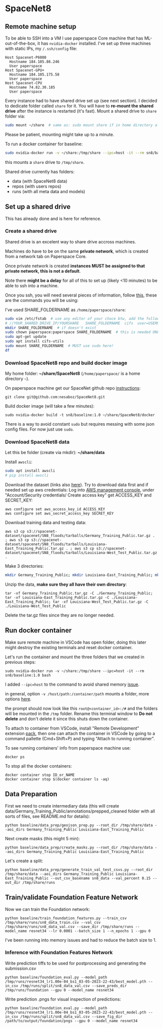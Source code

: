 # SpaceNet8 


## Remote machine setup

To be able to SSH into a VM I use paperspace Core machine that has ML-out-of-the-box, it has `nvidia-docker` installed. I've set up three machines with static IPs, my `/.ssh/config` file:

```text
Host Spacenet-P6000
  Hostname 184.105.86.246
  User paperspace
Host Spacenet-GPU+
  Hostname 184.105.175.58
  User paperspace
Host Spacenet-CPU
  Hostname 74.82.30.185
  User paperspace
```

Every instance had to have shared drive set up (see next section). I decided to dedicate folder called `share` for it. You will have to **re-mount the shared drive** after the instance is restarted (it's fast). Mount a shared drive to `share` folder via:
```zsh
sudo mount ~/share  # same as: sudo mount share if in home directory already
```
Please be patient, mounting might take up to a minute.

To run a docker container for baseline:
```zsh
sudo nvidia-docker run -v ~/share:/tmp/share --ipc=host -it --rm sn8/baseline:1.0 bash
```
this mounts a `share` drive to `/tmp/share`.

Shared drive currently has folders: 
- data (with SpaceNet8 data)
- repos (with users repos)
- runs (with all meta data and models)
## Set up a shared drive

This has already done and is here for reference.
### Create a shared drive

Shared drive is an excelent way to share drive accross machines. 

Machines do have to be on the same **private network**, which is created from a network tab on Paperspace Core.

Once private network is created **instances MUST be assigned to that private network, this is not a default**. 

Note there **might be a delay** for all of this to set up (likely <10 minutes) to be able to ssh into a machine.

Once you ssh, you will need several pieces of information, follow [this](https://docs.paperspace.com/core/compute/how-to/mounting-shared-drives/#linux), these are the commands you will be using:

I've used SHARE_FOLDERNAME as `/home/paperspace/share`:

```zsh
sudo vim /etc/fstab  # use any editor of your choce btw, add the following line at the end: 
# //YOUR_SHARED_DRIVE_IP/YOURSHARE   SHARE_FOLDERNAME  cifs  user=USERNAME,password=PASSWORD,rw,uid=1000,gid=1000,users 0 0
mkdir SHARE_FOLDERNAME  # if doesn't exist
sudo chown paperspace:paperspace SHARE_FOLDERNAME  # this is needed ONLY if SHARE_FOLDERNAME is outside your home directory 
sudo apt-get update
sudo apt install cifs-utils
sudo mount SHARE_FOLDERNAME  # MUST use sudo here!
df
```

### Download SpaceNet8 repo and build docker image

My home folder: **~/share/SpaceNet8** (`/home/paperspace/` is a home directory `~`).

On paperspace machine get our SpaceNet github repo [instructions](https://github.com/nesaboz/SpaceNet8.git):
```
git clone git@github.com:nesaboz/SpaceNet8.git
```


Build docker image (will take a few minutes):
```
sudo nvidia-docker build -t sn8/baseline:1.0 ~/share/SpaceNet8/docker 
```
There is a way to avoid constant `sudo` but requires messing with some json config files. For now just use `sudo`.

### Download SpaceNet8 data

Let this be folder (create via mkdir): **~/share/data**

Install `awscli`:
```zsh
sudo apt install awscli
# pip install awscli
```

Download the dataset (links also [here](https://spacenet.ai/sn8-challenge/)). Try to download data first and if needed set up aws credentials:
Log into [AWS management console](https://aws.amazon.com/console/), under "Account/Security credentials/
Create access key" get ACCESS_KEY and SECRET_KEY:
```
aws configure set aws_access_key_id ACCESS_KEY  
aws configure set aws_secret_access_key SECRET_KEY
```

Download training data and testing data:
```
aws s3 cp s3://spacenet-dataset/spacenet/SN8_floods/tarballs/Germany_Training_Public.tar.gz . ; aws s3 cp s3://spacenet-dataset/spacenet/SN8_floods/tarballs/Louisiana-East_Training_Public.tar.gz . ; aws s3 cp s3://spacenet-dataset/spacenet/SN8_floods/tarballs/Louisiana-West_Test_Public.tar.gz . 
```

Make 3 directories:
```zsh
mkdir Germany_Training_Public; mkdir Louisiana-East_Training_Public; mkdir Louisiana-West_Test_Public
```

Unzip the data, **make sure they all have their own directory**:
```
tar -xf Germany_Training_Public.tar.gz -C ./Germany_Training_Public; tar -xf Louisiana-East_Training_Public.tar.gz -C ./Louisiana-East_Training_Public; tar -xf Louisiana-West_Test_Public.tar.gz -C ./Louisiana-West_Test_Public
```

Delete the tar.gz files since they are no longer needed.

## Run docker container

Make sure remote machine in VSCode has open folder, doing this later might destroy the existing terminals and reset docker container.

Let's run the container and mount the three folders that we created in previous steps:
```
sudo nvidia-docker run -v ~/share:/tmp/share --ipc=host -it --rm sn8/baseline:1.0 bash
```

I added `--ipc=host` to the command to avoid shared memory [issue](https://github.com/pytorch/pytorch#docker-image). 

in general, option `-v /host/path:/container/path` mounts a folder, more options [here](https://docs.docker.com/engine/reference/commandline/run/).

the prompt should now look like this `root@<container_id>:/#` and the folders will be mounted in the `/tmp` folder. Rename this terminal window to **Do not delete** and don't delete it since this shuts down the container.

To attach to container from VSCode, install "Remote Development" extension [pack](https://marketplace.visualstudio.com/items?itemName=ms-vscode-remote.vscode-remote-extensionpack), then one can attach the container in VSCode by going to a command pallette (Cmd+Shift+P) and typing "Attach to running container".

To see running containers' info from paperspace machine use:
```
docker ps
```
To stop all the docker containers:
```
docker container stop ID_or_NAME
docker container stop $(docker container ls -aq)
```

## Data Preparation
First we need to create intermediary data (this will create data/Germany_Training_Public/annotations/prepped_cleaned folder with all sorts of files, see README.md for details):
```
python baseline/data_prep/geojson_prep.py --root_dir /tmp/share/data --aoi_dirs Germany_Training_Public Louisiana-East_Training_Public
```
Next create masks (this might 5 min):
```
python baseline/data_prep/create_masks.py --root_dir /tmp/share/data --aoi_dirs Germany_Training_Public Louisiana-East_Training_Public
```
Let's create a split:

```
python baseline/data_prep/generate_train_val_test_csvs.py --root_dir /tmp/share/data --aoi_dirs Germany_Training_Public Louisiana-East_Training_Public --out_csv_basename sn8_data --val_percent 0.15 --out_dir /tmp/share/runs
```
## Train/validate Foundation Feature Network



Now we can train the Foundation network:
```
python baseline/train_foundation_features.py --train_csv /tmp/share/runs/sn8_data_train.csv --val_csv /tmp/share/runs/sn8_data_val.csv --save_dir /tmp/share/runs --model_name resnet34 --lr 0.0001 --batch_size 1 --n_epochs 1 --gpu 0
```
I've been running into memory issues and had to reduce the batch size to 1.
### Inference with Foundation Features Network

Write prediction tiffs to be used for postprocessing and generating the submission.csv
```
python baseline/foundation_eval.py --model_path /tmp/runs/resnet34_lr1.00e-04_bs1_03-05-2023-22-43/best_model.pth --in_csv /tmp/runs/split/sn8_data_val.csv --save_preds_dir /tmp/runs/foundation --gpu 0 --model_name resnet34
```

Write prediction .pngs for visual inspection of predictions:
```
python baseline/foundation_eval.py --model_path /tmp/runs/resnet34_lr1.00e-04_bs1_03-05-2023-22-43/best_model.pth --in_csv /tmp/runs/split/sn8_data_val.csv --save_fig_dir /path/to/output/foundation/pngs --gpu 0 --model_name resnet34
```

